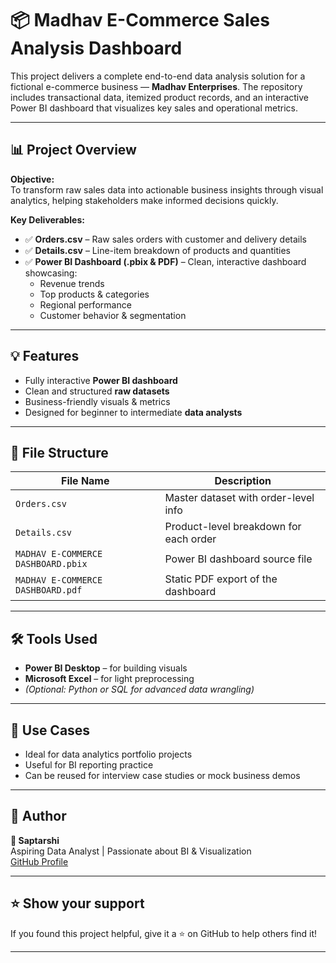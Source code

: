 # 📦 Madhav E-Commerce Sales Analysis Dashboard

This project delivers a complete end-to-end data analysis solution for a fictional e-commerce business — **Madhav Enterprises**. The repository includes transactional data, itemized product records, and an interactive Power BI dashboard that visualizes key sales and operational metrics.

---

## 📊 Project Overview

**Objective:**  
To transform raw sales data into actionable business insights through visual analytics, helping stakeholders make informed decisions quickly.

**Key Deliverables:**
- ✅ **Orders.csv** – Raw sales orders with customer and delivery details
- ✅ **Details.csv** – Line-item breakdown of products and quantities
- ✅ **Power BI Dashboard (.pbix & PDF)** – Clean, interactive dashboard showcasing:
  - Revenue trends
  - Top products & categories
  - Regional performance
  - Customer behavior & segmentation

---

## 💡 Features

- Fully interactive **Power BI dashboard**
- Clean and structured **raw datasets**
- Business-friendly visuals & metrics
- Designed for beginner to intermediate **data analysts**

---

## 📁 File Structure

| File Name                        | Description                                |
|----------------------------------|--------------------------------------------|
| `Orders.csv`                    | Master dataset with order-level info       |
| `Details.csv`                   | Product-level breakdown for each order     |
| `MADHAV E-COMMERCE DASHBOARD.pbix` | Power BI dashboard source file             |
| `MADHAV E-COMMERCE DASHBOARD.pdf`  | Static PDF export of the dashboard         |

---

## 🛠 Tools Used

- **Power BI Desktop** – for building visuals
- **Microsoft Excel** – for light preprocessing
- *(Optional: Python or SQL for advanced data wrangling)*

---

## 📌 Use Cases

- Ideal for data analytics portfolio projects
- Useful for BI reporting practice
- Can be reused for interview case studies or mock business demos

---

## 📣 Author

**👤 Saptarshi**  
Aspiring Data Analyst | Passionate about BI & Visualization  
[GitHub Profile](https://github.com/Saptarshi014)

---

## ⭐️ Show your support

If you found this project helpful, give it a ⭐️ on GitHub to help others find it!

---

